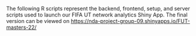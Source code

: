 The following R scripts represent the backend, frontend, setup, and server scripts used to launch our FIFA UT network analytics Shiny App. The final version can be viewed on https://nda-project-group-09.shinyapps.io/FUT-masters-22/
